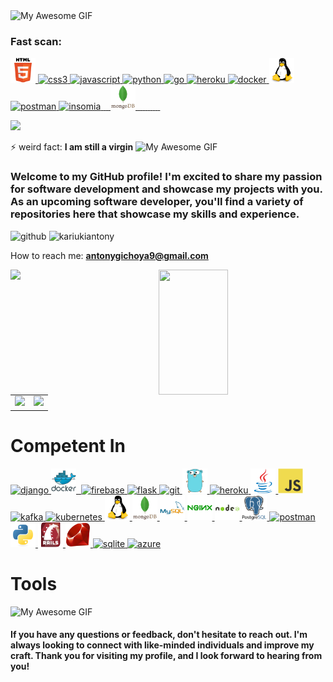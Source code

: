 <img src="https://user-images.githubusercontent.com/74038190/240885348-491e3e44-11a0-487a-b07b-717f677bbe4a.gif" alt="My Awesome GIF" width="1000" height="400">

<h3>Fast scan:</h3>
<p> <a href="https://www.w3.org/html/" target="_blank" rel="noreferrer"> <img src="https://raw.githubusercontent.com/devicons/devicon/master/icons/html5/html5-original-wordmark.svg" alt="html5" width="40" height="40"/> </a><a href="https://www.w3schools.com/css/" target="_blank" rel="noreferrer"> <img src="https://img.shields.io/badge/css3-%231572B6.svg?style=for-the-badge&logo=css3&logoColor=white" alt="css3"/> </a><a href="https://developer.mozilla.org/en-US/docs/Web/JavaScript" target="_blank" rel="noreferrer"> <img src="https://img.shields.io/badge/javascript-%23323330.svg?style=for-the-badge&logo=javascript&logoColor=%23F7DF1E" alt="javascript" /> </a><a href="https://www.python.org" target="_blank" rel="noreferrer"> <img src="https://img.shields.io/badge/python-3670A0?style=for-the-badge&logo=python&logoColor=ffdd54" alt="python" /> </a><a href="https://golang.org" target="_blank" rel="noreferrer"> <img src="https://img.shields.io/badge/go-%2300ADD8.svg?style=for-the-badge&logo=go&logoColor=white" alt="go" /> </a><a href="https://heroku.com" target="_blank" rel="noreferrer"> <img src="https://img.shields.io/badge/heroku-%23430098.svg?style=for-the-badge&logo=heroku&logoColor=white" alt="heroku"/> </a><a href="https://www.docker.com/" target="_blank" rel="noreferrer"> <img src="https://img.shields.io/badge/Render-%46E3B7.svg?style=for-the-badge&logo=render&logoColor=white" alt="docker"/> </a><a href="https://www.linux.org/" target="_blank" rel="noreferrer"> <img src="https://raw.githubusercontent.com/devicons/devicon/master/icons/linux/linux-original.svg" alt="linux" width="40" height="40"/> </a><a href="https://postman.com" target="_blank" rel="noreferrer"> <img src="https://www.vectorlogo.zone/logos/getpostman/getpostman-icon.svg" alt="postman" width="40" height="40"/> </a><a href="https://insomnia.rest/" target="_blank" rel="noreferrer"> <img src="https://img.shields.io/badge/Insomnia-black?style=for-the-badge&logo=insomnia&logoColor=5849BE" alt="insomia" /> </a><a href="https://gunicorn.org/" target="_blank" rel="noreferrer"> <img src="https://img.shields.io/badge/gunicorn-%298729.svg?style=for-the-badge&logo=gunicorn&logoColor=white" alt="" /> </a> <a href="https://www.nginx.com/" target="_blank" rel="noreferrer"> <img src="https://img.shields.io/badge/nginx-%23009639.svg?style=for-the-badge&logo=nginx&logoColor=white" alt=""/> </a><a href="https://git-scm.com/" target="_blank" rel="noreferrer"> <img src="https://img.shields.io/badge/git-%23F05033.svg?style=for-the-badge&logo=git&logoColor=white" alt=""/> </a>
</a> <a href="https://www.mongodb.com/" target="_blank" rel="noreferrer"> <img src="https://raw.githubusercontent.com/devicons/devicon/master/icons/mongodb/mongodb-original-wordmark.svg" alt="mongodb" width="40" height="40"/> </a><a href="https://www.selenium.dev/" target="_blank" rel="noreferrer"> <img src="https://img.shields.io/badge/-selenium-%43B02A?style=for-the-badge&logo=selenium&logoColor=white" alt=""/> </a>
<a href="Swagger" target="_blank" rel="noreferrer"> <img src="https://img.shields.io/badge/-Swagger-%23Clojure?style=for-the-badge&logo=swagger&logoColor=white" alt=""/> </a><a href="https://www.docker.com/" target="_blank" rel="noreferrer"> <img src="https://img.shields.io/badge/docker-%230db7ed.svg?style=for-the-badge&logo=docker&logoColor=white" alt=""/> </a><a href="" target="_blank" rel="noreferrer"> <img src="https://img.shields.io/badge/Ubuntu-E95420?style=for-the-badge&logo=ubuntu&logoColor=white" alt=""/> </a><a href="" target="_blank" rel="noreferrer"> <img src="https://img.shields.io/badge/VIM-%2311AB00.svg?style=for-the-badge&logo=vim&logoColor=white" alt=""/> </a>
<a href="" target="_blank" rel="noreferrer"> <img src="https://img.shields.io/badge/azure-%230072C6.svg?style=for-the-badge&logo=microsoftazure&logoColor=white" alt=""/> </a><a href="" target="_blank" rel="noreferrer"> <img src="https://img.shields.io/badge/vercel-%23000000.svg?style=for-the-badge&logo=vercel&logoColor=white" alt=""/> </a><a href="" target="_blank" rel="noreferrer"> <img src="https://img.shields.io/badge/rails-%23CC0000.svg?style=for-the-badge&logo=ruby-on-rails&logoColor=white" alt=""/> </a></a><a href="" target="_blank" rel="noreferrer"> <img src="https://img.shields.io/badge/FastAPI-005571?style=for-the-badge&logo=fastapi" alt=""/> </a><a href="" target="_blank" rel="noreferrer"> <img src="https://img.shields.io/badge/flask-%23000.svg?style=for-the-badge&logo=flask&logoColor=white" alt=""/> </a></p>
<p>
  
  <img src="https://readme-typing-svg.demolab.com?font=Playfair+Display+&weight=700&duration=4977&pause=1000&color=E6F710&background=000000&center=true&vCenter=true&width=435&lines=Hello+there%2C+I'm+Antony%2C;A+passionate+backend+developer;And+an+aspiring+software+developer;I am+always+eager+to+learn+new++stuff+;And+contribute+to+making+the+world+;A+better+place+with+the+help+of+tech"></p>
  ⚡ weird fact: **I am still a virgin**  <img src="https://user-images.githubusercontent.com/74038190/243078655-47eb2734-addb-46da-b4dd-5e1616cd3853.gif" alt="My Awesome GIF" width="70" height="50">
  
### Welcome to my GitHub profile! I'm excited to share my passion for software development and showcase my projects with you. As an upcoming software developer, you'll find a variety of repositories here that showcase my skills and experience.<br>
![github](https://img.shields.io/github/followers/KariukiAntony?style=plastic) <img src="https://komarev.com/ghpvc/?username=kariukiantony&label=Profile%20views&color=0e75b6&style=flat" alt="kariukiantony" /> 

How to reach me: **antonygichoya9@gmail.com**

<a href="https://github.com/KariukiAntony/github-readme-stats">
  <img align="left" width="47%" src="https://github-readme-stats.vercel.app/api?username=KariukiAntony&show_icons=true&theme=chartreuse-dark" />
</a>
<a href="https://github.com/KariukiAntony/convoychat">
  <img align="left" width="47%" height="200" src="https://github-readme-stats.vercel.app/api/top-langs?username=KariukiAntony&layout=compact&langs_count=8&card_width=320&theme=chartreuse-dark" />
</a><br><br>

<table>
  <tr>
    <td align="left"><img width="450px" src="https://github-readme-streak-stats.herokuapp.com/?user=KariukiAntony&theme=chartreuse-dark" /></td>
    <td align="right"><img width="450px"src="https://github-readme-stats.vercel.app/api/pin/?username=KariukiAntony&theme=chartreuse-dark&repo=Africas-Talking-APIs" </td>
  </tr>
</table>

# Competent In

<p align="left">    <a href="https://www.djangoproject.com/" target="_blank" rel="noreferrer"> <img src="https://cdn.worldvectorlogo.com/logos/django.svg" alt="django" width="40" height="40"/> </a> <a href="https://www.docker.com/" target="_blank" rel="noreferrer"> <img src="https://raw.githubusercontent.com/devicons/devicon/master/icons/docker/docker-original-wordmark.svg" alt="docker" width="40" height="40"/> </a> <a href="https://expressjs.com/" target="_blank" rel="noreferrer"> <img src="https://img.shields.io/badge/express.js-%23404d59.svg?style=for-the-badge&logo=express&logoColor=%2361DAFB" alt=""/> </a> <a href="https://firebase.google.com/" target="_blank" rel="noreferrer"> <img src="https://www.vectorlogo.zone/logos/firebase/firebase-icon.svg" alt="firebase" width="40" height="40"/> </a> <a href="https://flask.palletsprojects.com/" target="_blank" rel="noreferrer"> <img src="https://www.vectorlogo.zone/logos/pocoo_flask/pocoo_flask-icon.svg" alt="flask" width="40" height="40"/> </a> <a href="https://git-scm.com/" target="_blank" rel="noreferrer"> <img src="https://www.vectorlogo.zone/logos/git-scm/git-scm-icon.svg" alt="git" width="40" height="40"/> </a> <a href="https://golang.org" target="_blank" rel="noreferrer"> <img src="https://raw.githubusercontent.com/devicons/devicon/master/icons/go/go-original.svg" alt="go" width="40" height="40"/> </a> <a href="https://heroku.com" target="_blank" rel="noreferrer"> <img src="https://www.vectorlogo.zone/logos/heroku/heroku-icon.svg" alt="heroku" width="40" height="40"/> </a>  <a href="https://www.java.com" target="_blank" rel="noreferrer"> <img src="https://raw.githubusercontent.com/devicons/devicon/master/icons/java/java-original.svg" alt="java" width="40" height="40"/> </a> <a href="https://developer.mozilla.org/en-US/docs/Web/JavaScript" target="_blank" rel="noreferrer"> <img src="https://raw.githubusercontent.com/devicons/devicon/master/icons/javascript/javascript-original.svg" alt="javascript" width="40" height="40"/> </a> <a href="https://kafka.apache.org/" target="_blank" rel="noreferrer"> <img src="https://www.vectorlogo.zone/logos/apache_kafka/apache_kafka-icon.svg" alt="kafka" width="40" height="40"/> </a> <a href="https://kubernetes.io" target="_blank" rel="noreferrer"> <img src="https://www.vectorlogo.zone/logos/kubernetes/kubernetes-icon.svg" alt="kubernetes" width="40" height="40"/> </a> <a href="https://www.linux.org/" target="_blank" rel="noreferrer"> <img src="https://raw.githubusercontent.com/devicons/devicon/master/icons/linux/linux-original.svg" alt="linux" width="40" height="40"/> </a> <a href="https://www.mongodb.com/" target="_blank" rel="noreferrer"> <img src="https://raw.githubusercontent.com/devicons/devicon/master/icons/mongodb/mongodb-original-wordmark.svg" alt="mongodb" width="40" height="40"/> </a> <a href="https://www.mysql.com/" target="_blank" rel="noreferrer"> <img src="https://raw.githubusercontent.com/devicons/devicon/master/icons/mysql/mysql-original-wordmark.svg" alt="mysql" width="40" height="40"/> </a> <a href="https://www.nginx.com" target="_blank" rel="noreferrer"> <img src="https://raw.githubusercontent.com/devicons/devicon/master/icons/nginx/nginx-original.svg" alt="nginx" width="40" height="40"/> </a> <a href="https://nodejs.org" target="_blank" rel="noreferrer"> <img src="https://raw.githubusercontent.com/devicons/devicon/master/icons/nodejs/nodejs-original-wordmark.svg" alt="nodejs" width="40" height="40"/> </a> <a href="https://www.postgresql.org" target="_blank" rel="noreferrer"> <img src="https://raw.githubusercontent.com/devicons/devicon/master/icons/postgresql/postgresql-original-wordmark.svg" alt="postgresql" width="40" height="40"/> </a> <a href="https://postman.com" target="_blank" rel="noreferrer"> <img src="https://www.vectorlogo.zone/logos/getpostman/getpostman-icon.svg" alt="postman" width="40" height="40"/> </a> <a href="https://www.python.org" target="_blank" rel="noreferrer"> <img src="https://raw.githubusercontent.com/devicons/devicon/master/icons/python/python-original.svg" alt="python" width="40" height="40"/> </a> <a href="https://rubyonrails.org" target="_blank" rel="noreferrer"> <img src="https://raw.githubusercontent.com/devicons/devicon/master/icons/rails/rails-original-wordmark.svg" alt="rails" width="40" height="40"/> </a> <a href="https://www.ruby-lang.org/en/" target="_blank" rel="noreferrer"> <img src="https://raw.githubusercontent.com/devicons/devicon/master/icons/ruby/ruby-original.svg" alt="ruby" width="40" height="40"/> </a> <a href="https://www.sqlite.org/" target="_blank" rel="noreferrer"> <img src="https://www.vectorlogo.zone/logos/sqlite/sqlite-icon.svg" alt="sqlite" width="40" height="40"/> </a><a href="https://azure.microsoft.com/en-in/" target="_blank" rel="noreferrer"> <img src="https://www.vectorlogo.zone/logos/microsoft_azure/microsoft_azure-icon.svg" alt="azure" width="40" height="40"/> </a> </p>

<!-- https://github.com/Ileriayo/markdown-badges#markdown-badges -->

# Tools
![My Awesome GIF](https://user-images.githubusercontent.com/74038190/240304586-d48893bd-0757-481c-8d7e-ba3e163feae7.png)

#### If you have any questions or feedback, don't hesitate to reach out. I'm always looking to connect with like-minded individuals and improve my craft. Thank you for visiting my profile, and I look forward to hearing from you!
</left>

